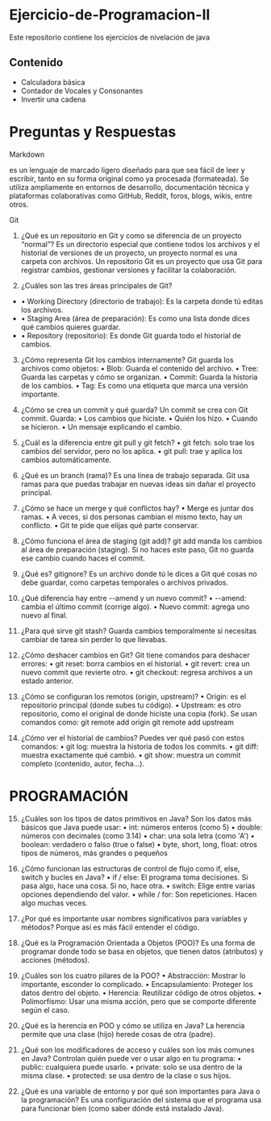 # Ejercicio-de-Programacion-II
Este repositorio contiene los ejercicios de nivelación de java

## Contenido 

- Calculadora básica
- Contador de Vocales y Consonantes
- Invertir una cadena

# Preguntas y Respuestas 

Markdown 

es un lenguaje de marcado ligero diseñado para que sea fácil de leer y escribir, tanto en su forma original como ya procesada (formateada). Se utiliza ampliamente en entornos de desarrollo, documentación técnica y plataformas colaborativas como GitHub, Reddit, foros, blogs, wikis, entre otros.

Git 

1. ¿Qué es un repositorio en Git y como se diferencia de un proyecto “normal”?
Es un directorio especial que contiene todos los archivos y el historial de versiones de un proyecto, un proyecto normal es una carpeta con archivos. Un repositorio Git es un proyecto que usa Git para registrar cambios, gestionar versiones y facilitar la colaboración.

2. ¿Cuáles son las tres áreas principales de Git?
- •	Working Directory (directorio de trabajo): Es la carpeta donde tú editas los archivos.
- •	Staging Area (área de preparación): Es como una lista donde dices qué cambios quieres guardar.
- •	Repository (repositorio): Es donde Git guarda todo el historial de cambios.

3. ¿Cómo representa Git los cambios internamente?
Git guarda los archivos como objetos:
•	Blob: Guarda el contenido del archivo.
•	Tree: Guarda las carpetas y cómo se organizan.
•	Commit: Guarda la historia de los cambios.
•	Tag: Es como una etiqueta que marca una versión importante.


4. ¿Cómo se crea un commit y qué guarda?
Un commit se crea con Git commit. Guarda:
•	Los cambios que hiciste.
•	Quién los hizo.
•	Cuando se hicieron.
•	Un mensaje explicando el cambio.

5. ¿Cuál es la diferencia entre git pull y git fetch?
•	git fetch: solo trae los cambios del servidor, pero no los aplica.
•	git pull: trae y aplica los cambios automáticamente.

6. ¿Qué es un branch (rama)?
Es una línea de trabajo separada. Git usa ramas para que puedas trabajar en nuevas ideas sin dañar el proyecto principal.

7. ¿Cómo se hace un merge y qué conflictos hay?
•	Merge es juntar dos ramas.
•	A veces, si dos personas cambian el mismo texto, hay un conflicto.
•	Git te pide que elijas qué parte conservar.

8. ¿Cómo funciona el área de staging (git add)?
git add manda los cambios al área de preparación (staging).
Si no haces este paso, Git no guarda ese cambio cuando haces el commit.

9. ¿Qué es? gitignore?
Es un archivo donde tú le dices a Git qué cosas no debe guardar, como carpetas temporales o archivos privados.

10. ¿Qué diferencia hay entre --amend y un nuevo commit?
•	--amend: cambia el último commit (corrige algo).
•	Nuevo commit: agrega uno nuevo al final.

11. ¿Para qué sirve git stash?
Guarda cambios temporalmente si necesitas cambiar de tarea sin perder lo que llevabas.

12. ¿Cómo deshacer cambios en Git?
Git tiene comandos para deshacer errores:
•	git reset: borra cambios en el historial.
•	git revert: crea un nuevo commit que revierte otro.
•	git checkout: regresa archivos a un estado anterior.

13. ¿Cómo se configuran los remotos (origin, upstream)?
•	Origin: es el repositorio principal (donde subes tu código).
•	Upstream: es otro repositorio, como el original de donde hiciste una copia (fork).
Se usan comandos como:
git remote add origin <url>
git remote add upstream <url>


14. ¿Cómo ver el historial de cambios?
Puedes ver qué pasó con estos comandos:
•	git log: muestra la historia de todos los commits.
•	git diff: muestra exactamente qué cambió.
•	git show: muestra un commit completo (contenido, autor, fecha...).


# PROGRAMACIÓN

15. ¿Cuáles son los tipos de datos primitivos en Java?
Son los datos más básicos que Java puede usar:
•	int: números enteros (como 5)
•	double: números con decimales (como 3.14)
•	char: una sola letra (como 'A')
•	boolean: verdadero o falso (true o false)
•	byte, short, long, float: otros tipos de números, más grandes o pequeños

16. ¿Cómo funcionan las estructuras de control de flujo como if, else, switch y bucles en Java?
•	if / else: El programa toma decisiones. Si pasa algo, hace una cosa. Si no, hace otra.
•	switch: Elige entre varias opciones dependiendo del valor.
•	while / for: Son repeticiones. Hacen algo muchas veces.

17. ¿Por qué es importante usar nombres significativos para variables y métodos?
Porque así es más fácil entender el código.

18. ¿Qué es la Programación Orientada a Objetos (POO)?
Es una forma de programar donde todo se basa en objetos, que tienen datos (atributos) y acciones (métodos).

19. ¿Cuáles son los cuatro pilares de la POO?
•   Abstracción: Mostrar lo importante, esconder lo complicado.
•	Encapsulamiento: Proteger los datos dentro del objeto.
•	Herencia: Reutilizar código de otros objetos.
•	Polimorfismo: Usar una misma acción, pero que se comporte diferente según el caso.

20. ¿Qué es la herencia en POO y cómo se utiliza en Java?
La herencia permite que una clase (hijo) herede cosas de otra (padre).

21. ¿Qué son los modificadores de acceso y cuáles son los más comunes en Java?
Controlan quién puede ver o usar algo en tu programa:
•	public: cualquiera puede usarlo.
•	private: solo se usa dentro de la misma clase.
•	protected: se usa dentro de la clase o sus hijos.

22. ¿Qué es una variable de entorno y por qué son importantes para Java o la programación?
Es una configuración del sistema que el programa usa para funcionar bien (como saber dónde está instalado Java).

